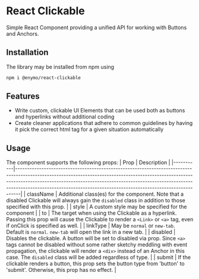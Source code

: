 # React Clickable

Simple React Component providing a unified API for working with Buttons and Anchors.

## Installation
The library may be installed from npm using
```bash
npm i @enymo/react-clickable
```

## Features
* Write custom, clickable UI Elements that can be used both as buttons and hyperlinks without additional coding
* Create cleaner applications that adhere to common guidelines by having it pick the correct html tag for a given situation automatically

## Usage
The component supports the following props:
| Prop      | Description                                                                                                                                                                                                                                                                                                              |
|-----------|--------------------------------------------------------------------------------------------------------------------------------------------------------------------------------------------------------------------------------------------------------------------------------------------------------------------------|
| className | Additional class(es) for the component. Note that a disabled Clickable will always gain the ```disabled``` class in addition to those specified with this prop.                                                                                                                                                          |
| style     | A custom style may be specified for the component                                                                                                                                                                                                                                                                        |
| to        | The target when using the Clickable as a hyperlink. Passing this prop will cause the Clickable to render a ```<Link>``` or ```<a>``` tag, even if onClick is specified as well.                                                                                                                                          |
| linkType  | May be ```normal``` or ```new-tab```. Default is ```normal```. ```new-tab``` will open the link in a new tab. |
| disabled  | Disables the clickable. A button will be set to disabled via prop. Since ```<a>``` tags cannot be disabled without some rather sketchy meddling with event propagation, the clickable will render a ```<div>``` instead of an Anchor in this case. The ```disabled``` class will be added regardless of type.            |
| submit    | If the clickable renders a button, this prop sets the button type from 'button' to 'submit'. Otherwise, this prop has no effect.                                                                                                                                                                                         |